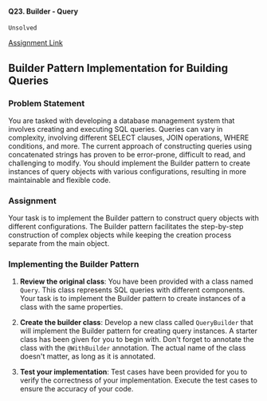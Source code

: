 #### Q23. Builder - Query
`Unsolved`

[Assignment Link](https://www.scaler.com/academy/mentee-dashboard/class/345792/assignment/problems/75141)

## Builder Pattern Implementation for Building Queries
### Problem Statement
You are tasked with developing a database management system that involves creating and executing SQL queries. Queries can vary in complexity, involving different SELECT clauses, JOIN operations, WHERE conditions, and more. The current approach of constructing queries using concatenated strings has proven to be error-prone, difficult to read, and challenging to modify. You should implement the Builder pattern to create instances of query objects with various configurations, resulting in more maintainable and flexible code.

### Assignment
Your task is to implement the Builder pattern to construct query objects with different configurations. The Builder pattern facilitates the step-by-step construction of complex objects while keeping the creation process separate from the main object.

### Implementing the Builder Pattern
1. **Review the original class**: You have been provided with a class named `Query`. This class represents SQL queries with different components. Your task is to implement the Builder pattern to create instances of a class with the same properties.

2. **Create the builder class**: Develop a new class called `QueryBuilder` that will implement the Builder pattern for creating query instances. A starter class has been given for you to begin with. Don't forget to annotate the class with the `@WithBuilder` annotation. The actual name of the class doesn't matter, as long as it is annotated.

3. **Test your implementation**: Test cases have been provided for you to verify the correctness of your implementation. Execute the test cases to ensure the accuracy of your code.